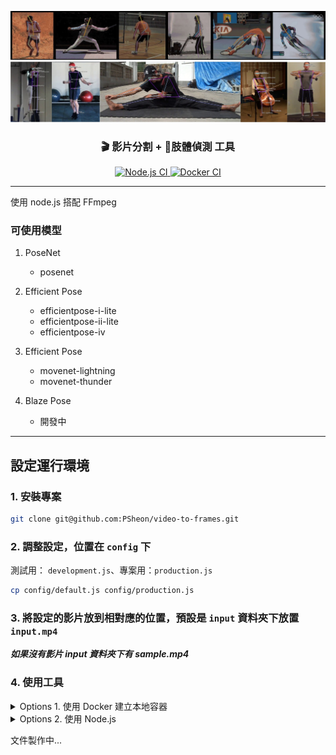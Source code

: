 <p align="center">
  <img src=".github/assets/EfficientPose.jpg" weight="100%" alt="efficient pose" />
  <img src=".github/assets/movenet.jpg" weight="100%" alt="move net" />
</p>
<h3 align="center">🎬 影片分割 + 🏃肢體偵測 工具</h3>

<p align="center">
  <a href="https://github.com/PSheon/video-to-frames/actions/workflows/node.yml">
    <img alt="Node.js CI" src="https://github.com/PSheon/video-to-frames/actions/workflows/node.yml/badge.svg">
  </a>
  <a href="https://github.com/PSheon/video-to-frames/actions/workflows/doxker.yml">
    <img alt="Docker CI" src="https://github.com/PSheon/video-to-frames/actions/workflows/doxker.yml/badge.svg">
  </a>
</p>

---

使用 node.js 搭配 FFmpeg

### 可使用模型

1. PoseNet

   - posenet

2. Efficient Pose

   - efficientpose-i-lite
   - efficientpose-ii-lite
   - efficientpose-iv

3. Efficient Pose

   - movenet-lightning
   - movenet-thunder

4. Blaze Pose

   - 開發中

---

## 設定運行環境

### 1. 安裝專案

```bash
git clone git@github.com:PSheon/video-to-frames.git
```

### 2. 調整設定，位置在 `config` 下

測試用： `development.js`、專案用：`production.js`

```bash
cp config/default.js config/production.js
```

### 3. 將設定的影片放到相對應的位置，預設是 `input` 資料夾下放置 `input.mp4`

**_如果沒有影片 input 資料夾下有 sample.mp4_**

### 4. 使用工具

<details>
  <summary>Options 1. 使用 Docker 建立本地容器</summary>

建立本地容器

```bash
docker build -t video-to-frames .
```

執行容器

```bash
npm run start
```

</details>
<details>
  <summary>Options 2. 使用 Node.js</summary>

執行專案

```bash
npm install && npm run start
```

</details>

文件製作中...
